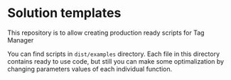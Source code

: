# Solution templates

This repository is to allow creating production ready scripts for Tag Manager

You can find scripts in `dist/examples` directory. Each file in this directory contains ready to use code, but still you can make some optimalization by changing parameters values of each individual function.
